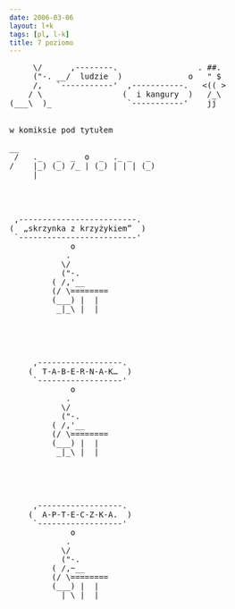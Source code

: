 ```yaml
---
date: 2006-03-06
layout: l+k
tags: [pl, l-k]
title: 7 poziomo
---
```


<pre class='l-k'>
     \/      ,--------.                 . ##. 
     ("-. __/  ludzie  )              o   " $ 
     /,   `-----------'  ,-----------.   <(( >
    / \                 (  i kangury  )   /_\ 
(___\  )_                `-----------'    jj  


w komiksie pod tytułem

__                              
 /   ._   _  _  o  _  ._ _   _  
/    |_) (_) /_ | (_) | | | (_) 
     |                          




 ,-------------------------. 
(  „skrzynka z krzyżykiem”  )
 `-------------------------' 
             o               
            .                
           \/                
           ("-.              
         ( /,'__             
         (/ \========        
         (___) |  |          
          _|_\ |  |          





     ,------------------.    
    (  T-A-B-E-R-N-A-K…  )   
     `------------------'    
             o               
            .                
           \/                
           ("-.              
         ( /,'__             
         (/ \========        
         (___) |  |          
          _|_\ |  |          





     ,------------------.    
    (  A-P-T-E-C-Z-K-A.  )   
     `------------------'    
             o               
            .                
           \/                
           ("-.              
         ( /,~__             
         (/ \========        
         (___) |  |          
          _|_\ |  |          
</pre>
